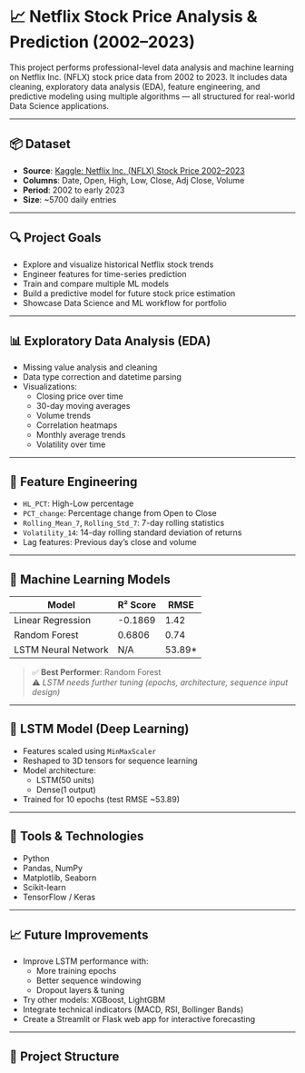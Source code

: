 # 📈 Netflix Stock Price Analysis & Prediction (2002–2023)

This project performs professional-level data analysis and machine learning on Netflix Inc. (NFLX) stock price data from 2002 to 2023. It includes data cleaning, exploratory data analysis (EDA), feature engineering, and predictive modeling using multiple algorithms — all structured for real-world Data Science applications.

---

## 📦 Dataset

- **Source**: [Kaggle: Netflix Inc. (NFLX) Stock Price 2002–2023](https://www.kaggle.com/datasets)
- **Columns**: Date, Open, High, Low, Close, Adj Close, Volume
- **Period**: 2002 to early 2023
- **Size**: ~5700 daily entries

---

## 🔍 Project Goals

- Explore and visualize historical Netflix stock trends
- Engineer features for time-series prediction
- Train and compare multiple ML models
- Build a predictive model for future stock price estimation
- Showcase Data Science and ML workflow for portfolio

---

## 📊 Exploratory Data Analysis (EDA)

- Missing value analysis and cleaning
- Data type correction and datetime parsing
- Visualizations:
  - Closing price over time
  - 30-day moving averages
  - Volume trends
  - Correlation heatmaps
  - Monthly average trends
  - Volatility over time

---

## 🧠 Feature Engineering

- `HL_PCT`: High-Low percentage
- `PCT_change`: Percentage change from Open to Close
- `Rolling_Mean_7`, `Rolling_Std_7`: 7-day rolling statistics
- `Volatility_14`: 14-day rolling standard deviation of returns
- Lag features: Previous day’s close and volume

---

## 🧪 Machine Learning Models

| Model               | R² Score | RMSE   |
|--------------------|----------|--------|
| Linear Regression   | -0.1869  | 1.42   |
| Random Forest       | 0.6806   | 0.74   |
| LSTM Neural Network | N/A      | 53.89* |

> ✅ **Best Performer**: Random Forest  
> ⚠️ *LSTM needs further tuning (epochs, architecture, sequence input design)*

---

## 🧬 LSTM Model (Deep Learning)

- Features scaled using `MinMaxScaler`
- Reshaped to 3D tensors for sequence learning
- Model architecture:
  - LSTM(50 units)
  - Dense(1 output)
- Trained for 10 epochs (test RMSE ~53.89)

---

## 📌 Tools & Technologies

- Python
- Pandas, NumPy
- Matplotlib, Seaborn
- Scikit-learn
- TensorFlow / Keras

---

## 📈 Future Improvements

- Improve LSTM performance with:
  - More training epochs
  - Better sequence windowing
  - Dropout layers & tuning
- Try other models: XGBoost, LightGBM
- Integrate technical indicators (MACD, RSI, Bollinger Bands)
- Create a Streamlit or Flask web app for interactive forecasting

---

## 📁 Project Structure


